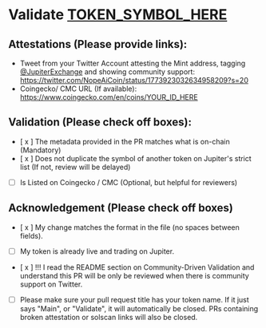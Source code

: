 # Validate [TOKEN_SYMBOL_HERE](https://solscan.io/token/GMCWpuY3EGfscU92R9VTBM5WpWf33FtEfVnw1bifdYRN)

## Attestations (Please provide links):
- Tweet from your Twitter Account attesting the Mint address, tagging [@JupiterExchange](https://twitter.com/JupiterExchange) and showing community support: https://twitter.com/NopeAiCoin/status/1773923032634958209?s=20
- Coingecko/ CMC URL (If available): https://www.coingecko.com/en/coins/YOUR_ID_HERE

## Validation (Please check off boxes):
- [ x ] The metadata provided in the PR matches what is on-chain (Mandatory)
- [ x ] Does not duplicate the symbol of another token on Jupiter's strict list (If not, review will be delayed)
- [ ] Is Listed on Coingecko / CMC (Optional, but helpful for reviewers)  

## Acknowledgement (Please check off boxes)
- [ x ] My change matches the format in the file (no spaces between fields).
- [ ] My token is already live and trading on Jupiter.
- [ x ] !!! I read the README section on Community-Driven Validation and understand this PR will be only be reviewed when there is community support on Twitter.
- [ ] Please make sure your pull request title has your token name. If it just says "Main", or "Validate", it will automatically be closed. PRs containing broken attestation or solscan links will also be closed.
